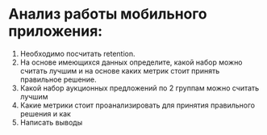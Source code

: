 # Анализ работы мобильного приложения:
1. Необходимо посчитать retention.
2. На основе имеющихся данных определите, какой набор можно считать лучшим и на основе каких метрик стоит принять правильное решение.
3. Какой набор аукционных предложений по 2 группам можно считать лучшим
4. Какие метрики стоит проанализировать для принятия правильного решения и как
5. Написать выводы
